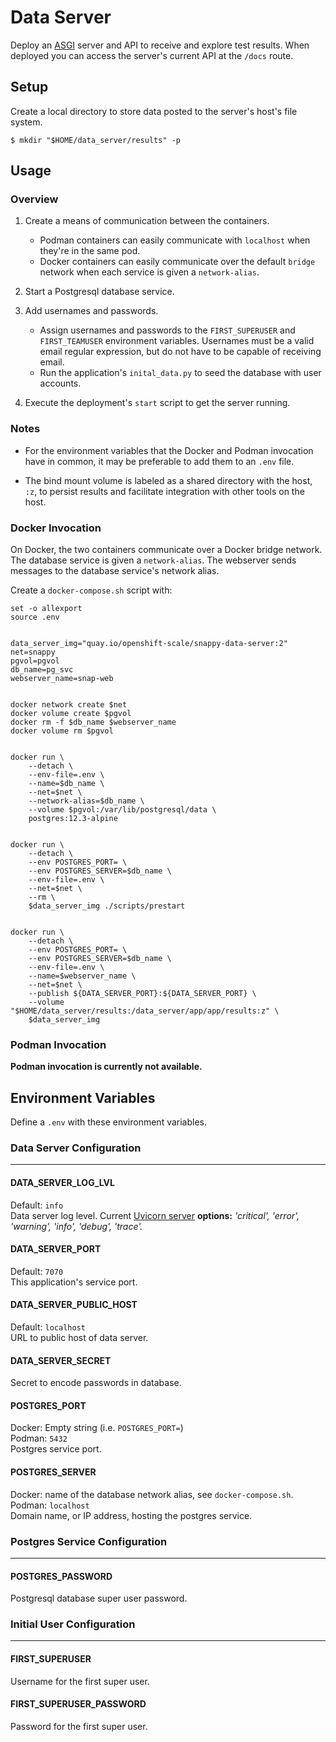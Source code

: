 # Data Server

Deploy an [ASGI](https://asgi.readthedocs.io/en/latest/introduction.html) server and API to receive and explore test results. When deployed you can access the server's current API at the `/docs` route.

## Setup

Create a local directory to store data posted to the server's host's file system.

```shell
$ mkdir "$HOME/data_server/results" -p
```

## Usage

### Overview

1. Create a means of communication between the containers.
    * Podman containers can easily communicate with `localhost` when they're in the same pod.
    * Docker containers can easily communicate over the default `bridge` network when each service is given a `network-alias`.

2. Start a Postgresql database service.

3. Add usernames and passwords. 
    * Assign usernames and passwords to the `FIRST_SUPERUSER` and `FIRST_TEAMUSER` environment variables. Usernames must be a valid email regular expression, but do not have to be capable of receiving email.
    * Run the application's `inital_data.py` to seed the database with user accounts. 

4. Execute the deployment's `start` script to get the server running.

### Notes

* For the environment variables that the Docker and Podman invocation have in common, it may be preferable to add them to an `.env` file.

* The bind mount volume is labeled as a shared directory with the host, `:z`, to persist results and facilitate integration with other tools on the host.

### Docker Invocation

On Docker, the two containers communicate over a Docker bridge network. The database service is given a `network-alias`. The webserver sends messages to the database service's network alias. 

Create a `docker-compose.sh` script with:

```shell
set -o allexport
source .env


data_server_img="quay.io/openshift-scale/snappy-data-server:2"
net=snappy
pgvol=pgvol
db_name=pg_svc
webserver_name=snap-web


docker network create $net
docker volume create $pgvol
docker rm -f $db_name $webserver_name
docker volume rm $pgvol


docker run \
    --detach \
    --env-file=.env \
    --name=$db_name \
    --net=$net \
    --network-alias=$db_name \
    --volume $pgvol:/var/lib/postgresql/data \
    postgres:12.3-alpine


docker run \
    --detach \
    --env POSTGRES_PORT= \
    --env POSTGRES_SERVER=$db_name \
    --env-file=.env \
    --net=$net \
    --rm \
    $data_server_img ./scripts/prestart


docker run \
    --detach \
    --env POSTGRES_PORT= \
    --env POSTGRES_SERVER=$db_name \
    --env-file=.env \
    --name=$webserver_name \
    --net=$net \
    --publish ${DATA_SERVER_PORT}:${DATA_SERVER_PORT} \
    --volume "$HOME/data_server/results:/data_server/app/app/results:z" \
    $data_server_img
```

### Podman Invocation

**Podman invocation is currently not available.**

## Environment Variables

Define a `.env` with these environment variables.

### Data Server Configuration

---

#### DATA_SERVER_LOG_LVL
Default: `info`  
Data server log level. Current [Uvicorn server](https://www.uvicorn.org) **options:** *'critical', 'error', 'warning', 'info', 'debug', 'trace'.*

#### DATA_SERVER_PORT
Default: `7070`  
This application's service port.

#### DATA_SERVER_PUBLIC_HOST
Default: `localhost`  
URL to public host of data server.

#### DATA_SERVER_SECRET
Secret to encode passwords in database.

#### POSTGRES_PORT
Docker: Empty string  (i.e. `POSTGRES_PORT=`)  
Podman: `5432`  
Postgres service port. 

#### POSTGRES_SERVER
Docker: name of the database network alias, see `docker-compose.sh`.  
Podman: `localhost`  
Domain name, or IP address, hosting the postgres service.

### Postgres Service Configuration

---

#### POSTGRES_PASSWORD
Postgresql database super user password.

### Initial User Configuration

---

#### FIRST_SUPERUSER
Username for the first super user.

#### FIRST_SUPERUSER_PASSWORD
Password for the first super user.
